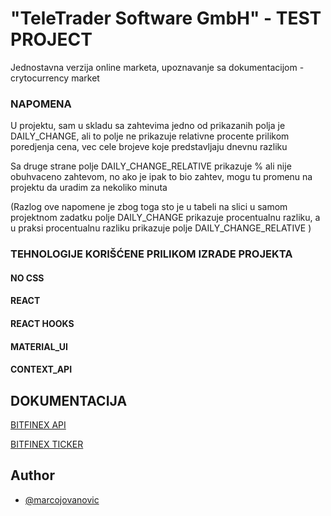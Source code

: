 
# "TeleTrader Software GmbH" - TEST PROJECT  

Jednostavna verzija online marketa, upoznavanje sa dokumentacijom - crytocurrency market

### NAPOMENA 

U projektu, sam u skladu sa zahtevima jedno od prikazanih polja je DAILY_CHANGE, 
ali to polje ne prikazuje relativne procente prilikom poredjenja cena, 
vec cele brojeve koje predstavljaju dnevnu razliku 

Sa druge strane polje DAILY_CHANGE_RELATIVE prikazuje % ali nije obuhvaceno zahtevom, 
no ako je ipak to bio zahtev, mogu tu promenu na projektu da uradim za nekoliko minuta 

(Razlog ove napomene je zbog toga sto je u tabeli na slici u samom projektnom zadatku polje DAILY_CHANGE prikazuje procentualnu razliku, a u praksi procentualnu razliku prikazuje polje DAILY_CHANGE_RELATIVE )


### TEHNOLOGIJE KORIŠĆENE PRILIKOM IZRADE PROJEKTA

#### NO CSS
#### REACT 
#### REACT HOOKS
#### MATERIAL_UI
#### CONTEXT_API 


## DOKUMENTACIJA 

[BITFINEX API](https://docs.bitfinex.com/docs/ws-general)


[BITFINEX TICKER](https://docs.bitfinex.com/reference#ws-public-ticker)


## Author

- [@marcojovanovic](https://github.com/marcojovanovic)

  



  